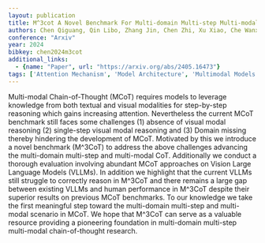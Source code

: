 ```yaml
---
layout: publication
title: M^3cot A Novel Benchmark For Multi-domain Multi-step Multi-modal Chain-of-thought
authors: Chen Qiguang, Qin Libo, Zhang Jin, Chen Zhi, Xu Xiao, Che Wanxiang
conference: "Arxiv"
year: 2024
bibkey: chen2024m3cot
additional_links:
  - {name: "Paper", url: "https://arxiv.org/abs/2405.16473"}
tags: ['Attention Mechanism', 'Model Architecture', 'Multimodal Models', 'RAG']
---
```

Multi-modal Chain-of-Thought (MCoT) requires models to leverage knowledge from both textual and visual modalities for step-by-step reasoning which gains increasing attention. Nevertheless the current MCoT benchmark still faces some challenges (1) absence of visual modal reasoning (2) single-step visual modal reasoning and (3) Domain missing thereby hindering the development of MCoT. Motivated by this we introduce a novel benchmark (M^3CoT) to address the above challenges advancing the multi-domain multi-step and multi-modal CoT. Additionally we conduct a thorough evaluation involving abundant MCoT approaches on Vision Large Language Models (VLLMs). In addition we highlight that the current VLLMs still struggle to correctly reason in M^3CoT and there remains a large gap between existing VLLMs and human performance in M^3CoT despite their superior results on previous MCoT benchmarks. To our knowledge we take the first meaningful step toward the multi-domain multi-step and multi-modal scenario in MCoT. We hope that M^3CoT can serve as a valuable resource providing a pioneering foundation in multi-domain multi-step multi-modal chain-of-thought research.
